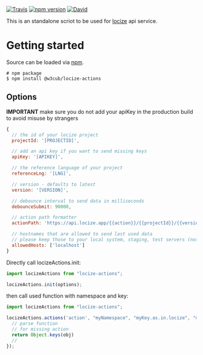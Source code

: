 [![Travis](https://img.shields.io/travis/icai/locize-actions/master.svg?style=flat-square)](https://travis-ci.org/icai/locize-actions)
[![npm version](https://img.shields.io/npm/v/@w3cub/locize-actions.svg?style=flat-square)](https://www.npmjs.com/package/@w3cub/locize-actions)
[![David](https://img.shields.io/david/icai/locize-actions.svg?style=flat-square)](https://david-dm.org/icai/locize-lastused)

This is an standalone scriot to be used for [locize](http://locize.com) api service. 

# Getting started

Source can be loaded via [npm](https://www.npmjs.com/package/@w3cub/locize-actions).

```
# npm package
$ npm install @w3cub/locize-actions
```

## Options

**IMPORTANT** make sure you do not add your apiKey in the production build to avoid misuse by strangers

```js
{
  // the id of your locize project
  projectId: '[PROJECTID]',

  // add an api key if you want to send missing keys
  apiKey: '[APIKEY]',

  // the reference language of your project
  referenceLng: '[LNG]',

  // version - defaults to latest
  version: '[VERSION]',

  // debounce interval to send data in milliseconds
  debounceSubmit: 90000,

  // action path formatter
  actionPath: 'https://api.locize.app/{{action}}/{{projectId}}/{{version}}/{{lng}}/{{ns}}',

  // hostnames that are allowed to send last used data
  // please keep those to your local system, staging, test servers (not production)
  allowedHosts: ['localhost']
}
```


Directly call locizeActions.init:

```js
import locizeActions from "locize-actions";

locizeActions.init(options);
```

then call used function with namespace and key:

```js
import locizeActions from "locize-actions";

locizeActions.actions('action', "myNamespace", "myKey.as.in.locize", "myKey.as.the.value", (obj)=> {
  // parse function 
  // for missing action
  return Object.keys(obj)
  // 
});
```
